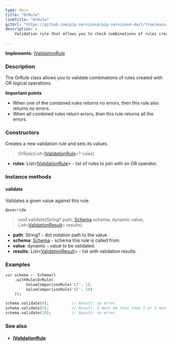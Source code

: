```yaml
---
type: docs
title: "OrRule"
linkTitle: "OrRule"
gitUrl: "https://github.com/pip-services4/pip-services4-dart/tree/main/pip-services4-data-dart"
description: >
    Validation rule that allows you to check combinations of rules created with OR logical operations.
    
---
```


**Implements:** [IValidationRule](../ivalidation_rule)

### Description

The OrRule class allows you to validate combinations of rules created with OR logical operations.

**Important points**

- When one of the combined rules returns no errors, then this rule also returns no errors.
- When all combined rules return errors, then this rule returns all the errors.

### Constructors
Creates a new validation rule and sets its values.

> OrRule(List<[IValidationRule](../ivalidation_rule)>? rules)

- **rules**: List<[IValidationRule](../ivalidation_rule)> - list of rules to join with an OR operator.     

### Instance methods

#### validate
Validates a given value against this rule.

`@override`
> void validate(String? path, [Schema](../schema) schema, dynamic value, List<[ValidationResult](../validation_result)> results)

- **path**: String? - dot notation path to the value.
- **schema**: [Schema](../schema) - schema this rule is called from.
- **value**: dynamic - value to be validated.
- **results**: List<[ValidationResult](../validation_result)> - list with validation results.


### Examples

```dart
var schema =  Schema()
    .withRule(OrRule(
         ValueComparisonRule('LT', 1),
         ValueComparisonRule('GT', 10)
    ));

schema.validate(0);          // Result: no error
schema.validate(5);          // Result: 5 must be less than 1 or 5 must be more than 10
schema.validate(20);         // Result: no error

```

### See also
- #### [IValidationRule](../ivalidation_rule)
